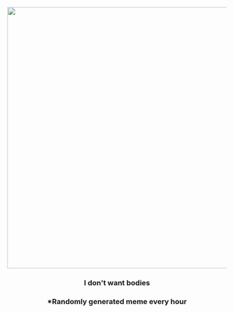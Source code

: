 <p align="center">
        <img src="https://i.redd.it/ttet8owqncc91.gif" width="600" height="600">
        </p>
        <h3 align="center">I don't want bodies</h3>
        <h3 align="center">*Randomly generated meme every hour</h3>
    